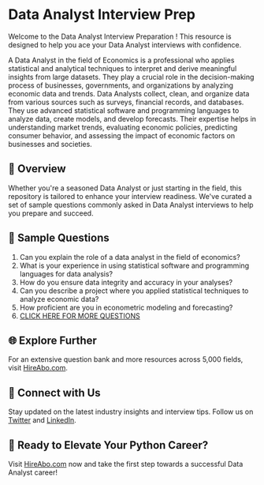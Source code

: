 # Data Analyst Interview Prep

Welcome to the Data Analyst Interview Preparation ! This resource is designed to help you ace your Data Analyst interviews with confidence.

A Data Analyst in the field of Economics is a professional who applies statistical and analytical techniques to interpret and derive meaningful insights from large datasets. They play a crucial role in the decision-making process of businesses, governments, and organizations by analyzing economic data and trends. Data Analysts collect, clean, and organize data from various sources such as surveys, financial records, and databases. They use advanced statistical software and programming languages to analyze data, create models, and develop forecasts. Their expertise helps in understanding market trends, evaluating economic policies, predicting consumer behavior, and assessing the impact of economic factors on businesses and societies.

## 🚀 Overview

Whether you're a seasoned Data Analyst or just starting in the field, this repository is tailored to enhance your interview readiness. We've curated a set of sample questions commonly asked in Data Analyst interviews to help you prepare and succeed.

## 📝 Sample Questions

1. Can you explain the role of a data analyst in the field of economics?
2. What is your experience in using statistical software and programming languages for data analysis?
3. How do you ensure data integrity and accuracy in your analyses?
4. Can you describe a project where you applied statistical techniques to analyze economic data?
5. How proficient are you in econometric modeling and forecasting?
6. [CLICK HERE FOR MORE QUESTIONS](https://hireabo.com/job/7_4_3/Data%20Analyst)

## 🌐 Explore Further

For an extensive question bank and more resources across 5,000 fields, visit [HireAbo.com](https://www.hireabo.com).

## 📱 Connect with Us

Stay updated on the latest industry insights and interview tips. Follow us on [Twitter](https://twitter.com/hireabo) and [LinkedIn](https://www.linkedin.com/in/hire-abo-3609972a8/).

## 🚀 Ready to Elevate Your Python Career?

Visit [HireAbo.com](https://www.hireabo.com) now and take the first step towards a successful Data Analyst career!